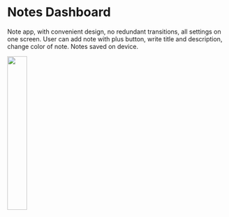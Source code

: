 # Notes Dashboard

Note app, with convenient design, no redundant transitions, all settings on one screen. User can add note with plus button, write title and description, change color of note. Notes saved on device.

<img src="https://github.com/OolaaPleur/notes_dashboard/assets/29483340/35e1986e-8df9-408f-9025-6161e65d3654" width=30% height=30%>
